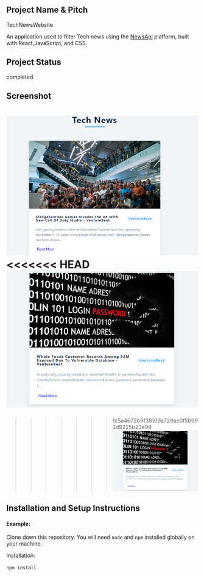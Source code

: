## Project Name & Pitch

TechNewsWebsite

An application used to filter Tech news using the <a href="https://newsapi.org">NewsApi</a> platform, built with React,JavaScript, and CSS.

## Project Status
completed

## Screenshot
![Alt text](technews/img/Screenshot.png)
<<<<<<< HEAD
![Alt text](technews/img/Screenshot2.png)
=======
>>>>>>> 1c5a4672b9f38109a729ae0f5b993d9225b23e99
![Alt text](technews/img/Screenshot2.png)



## Installation and Setup Instructions

#### Example:  

Clone down this repository. You will need `node` and `npm` installed globally on your machine.  

Installation:

`npm install`  


